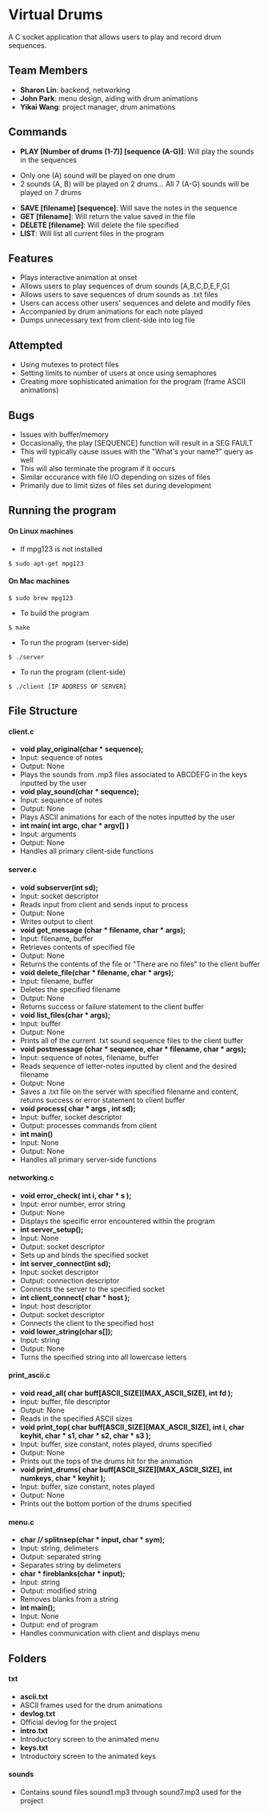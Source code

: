 # Virtual Drums
 
A C socket application that allows users to play and record drum sequences. 
 
## Team Members   

- **Sharon Lin**: backend, networking
- **John Park**: menu design, aiding with drum animations
- **Yikai Wang**: project manager, drum animations

## Commands

- **PLAY [Number of drums (1-7)] [sequence (A-G)]**: Will play the sounds in the sequences
 * Only one (A) sound will be played on one drum
 * 2 sounds (A, B) will be played on 2 drums... All 7 (A-G) sounds will be played on 7 drums
- **SAVE [filename] [sequence]**: Will save the notes in the sequence
- **GET [filename]**: Will return the value saved in the file
- **DELETE [filename]**: Will delete the file specified
- **LIST**: Will list all current files in the program 

## Features

- Plays interactive animation at onset 
- Allows users to play sequences of drum sounds [A,B,C,D,E,F,G]
- Allows users to save sequences of drum sounds as .txt files
- Users can access other users' sequences and delete and modify files
- Accompanied by drum animations for each note played
- Dumps unnecessary text from client-side into log file

## Attempted

- Using mutexes to protect files
- Setting limits to number of users at once using semaphores
- Creating more sophisticated animation for the program (frame ASCII animations)

## Bugs

- Issues with buffer/memory
 - Occasionally, the play [SEQUENCE] function will result in a SEG FAULT
 - This will typically cause issues with the "What's your name?" query as well
 - This will also terminate the program if it occurs
  - Similar occurance with file I/O depending on sizes of files
   - Primarily due to limit sizes of files set during development

## Running the program

#### On Linux machines 

- If mpg123 is not installed
```
$ sudo apt-get mpg123
```
#### On Mac machines
```
$ sudo brew mpg123
```

- To build the program
```
$ make
```

- To run the program (server-side)
```
$ ./server
```

- To run the program (client-side)
```
$ ./client [IP ADDRESS OF SERVER]
```

## File Structure

#### client.c

- **void play_original(char * sequence);**
 - Input: sequence of notes
 - Output: None
  - Plays the sounds from .mp3 files associated to ABCDEFG in the keys inputted by the user
- **void play_sound(char * sequence);**
 - Input: sequence of notes
 - Output: None
  - Plays ASCII animations for each of the notes inputted by the user
- **int main( int argc, char * argv[] )**
 - Input: arguments
 - Output: None
  - Handles all primary client-side functions

#### server.c

- **void subserver(int sd);**
 - Input: socket descriptor
  - Reads input from client and sends input to process
 - Output: None
  - Writes output to client
- **void get_message (char * filename, char * args);**
 - Input: filename, buffer
  - Retrieves contents of specified file
 - Output: None
  - Returns the contents of the file or "There are no files" to the client buffer
- **void delete_file(char * filename, char * args);**
 - Input: filename, buffer 
  - Deletes the specified filename 
 - Output: None
  - Returns success or failure statement to the client buffer
- **void list_files(char * args);**
 - Input: buffer
 - Output: None
  - Prints all of the current .txt sound sequence files to the client buffer
- **void postmessage (char * sequence, char * filename, char * args);**
 - Input: sequence of notes, filename, buffer
  - Reads sequence of letter-notes inputted by client and the desired filename
 - Output: None
  - Saves a .txt file on the server with specified filename and content, returns success or error statement to client buffer
- **void process( char * args , int sd);**
 - Input: buffer, socket descriptor
 - Output: processes commands from client
- **int main()**
 - Input: None
 - Output: None
  - Handles all primary server-side functions

#### networking.c

- **void error_check( int i, char * s );**
 - Input: error number, error string
 - Output: None
  - Displays the specific error encountered within the program
- **int server_setup();**
 - Input: None
 - Output: socket descriptor
  - Sets up and binds the specified socket
- **int server_connect(int sd);**
 - Input: socket descriptor
 - Output: connection descriptor
  - Connects the server to the specified socket
- **int client_connect( char * host );**
 - Input: host descriptor
 - Output: socket descriptor
  - Connects the client to the specified host
- **void lower_string(char s[]);**
 - Input: string
 - Output: None
  - Turns the specified string into all lowercase letters

#### print_ascii.c

- **void read_all( char buff[ASCII_SIZE][MAX_ASCII_SIZE], int fd );**
 - Input: buffer, file descriptor
 - Output: None
  - Reads in the specified ASCII sizes
- **void print_top( char buff[ASCII_SIZE][MAX_ASCII_SIZE], int i, char keyhit, char * s1, char * s2, char * s3 );**
 - Input: buffer, size constant, notes played, drums specified
 - Output: None
  - Prints out the tops of the drums hit for the animation
- **void print_drums( char buff[ASCII_SIZE][MAX_ASCII_SIZE], int numkeys, char * keyhit );**
 - Input: buffer, size constant, notes played
 - Output: None
  - Prints out the bottom portion of the drums specified

#### menu.c

- **char /*/* splitnsep(char * input, char * sym);**
 - Input: string, delimeters
 - Output: separated string
  - Separates string by delimeters
- **char * fireblanks(char * input);**
 - Input: string
 - Output: modified string
  - Removes blanks from a string
- **int main();**
 - Input: None
 - Output: end of program
  - Handles communication with client and displays menu

## Folders

#### txt

- **ascii.txt**
 - ASCII frames used for the drum animations
- **devlog.txt**
 - Official devlog for the project
- **intro.txt**
 - Introductory screen to the animated menu
- **keys.txt**
 - Introductory screen to the animated keys 

#### sounds
 
- Contains sound files sound1.mp3 through sound7.mp3 used for the project
